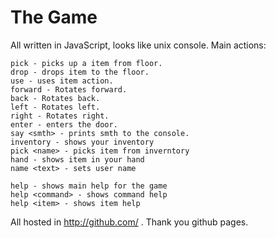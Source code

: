 The Game
========

All written in JavaScript, looks like unix console.
Main actions:

    pick - picks up a item from floor.
    drop - drops item to the floor.
    use - uses item action.
    forward - Rotates forward.
    back - Rotates back.
    left - Rotates left.
    right - Rotates right.
    enter - enters the door.
    say <smth> - prints smth to the console.
    inventory - shows your inventory
    pick <name> - picks item from inverntory
    hand - shows item in your hand
    name <text> - sets user name	
    
    help - shows main help for the game
    help <command> - shows command help
    help <item> - shows item help

All hosted in http://github.com/ . Thank you github pages.

